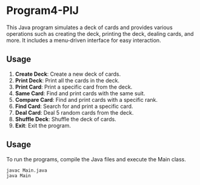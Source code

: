 # Program4-PIJ
This Java program simulates a deck of cards and provides various operations such as creating the deck, printing the deck, dealing cards, and more. It includes a menu-driven interface for easy interaction.

## Usage

1. **Create Deck**: Create a new deck of cards.
2. **Print Deck**: Print all the cards in the deck.
3. **Print Card**: Print a specific card from the deck.
4. **Same Card**: Find and print cards with the same suit.
5. **Compare Card**: Find and print cards with a specific rank.
6. **Find Card**: Search for and print a specific card.
7. **Deal Card**: Deal 5 random cards from the deck.
8. **Shuffle Deck**: Shuffle the deck of cards.
9. **Exit**: Exit the program.

## Usage

To run the programs, compile the Java files and execute the Main class.

```bash
javac Main.java
java Main
